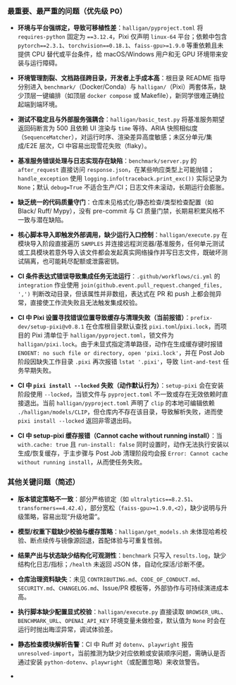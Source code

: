### 最重要、最严重的问题（优先级 P0）

- **环境与平台强绑定，导致可移植性差**：`halligan/pyproject.toml` 将 `requires-python` 固定为 `==3.12.4`，Pixi 仅声明 `linux-64` 平台；依赖中包含 `pytorch==2.3.1`、`torchvision==0.18.1`、`faiss-gpu>=1.9.0` 等重依赖且未提供 CPU 替代或平台条件，给 macOS/Windows 用户和无 GPU 环境带来安装与运行障碍。
- **环境管理割裂、文档路径跨目录，开发者上手成本高**：根目录 README 指导分别进入 `benchmark/`（Docker/Conda）与 `halligan/`（Pixi）两套体系，缺少顶层一键编排（如顶层 `docker compose` 或 Makefile），新同学很难正确拉起端到端环境。
- **测试不稳定且与外部服务强耦合**：`halligan/basic_test.py` 将基准服务期望返回码断言为 500 且依赖 UI 渲染与 `time` 等待、ARIA 快照相似度（`SequenceMatcher`），对运行时序、渲染差异高度敏感；未区分单元/集成/E2E 层次，CI 中容易出现雪花失败（flaky）。
- **基准服务错误处理与日志实现存在缺陷**：`benchmark/server.py` 的 `after_request` 直接访问 `response.json`，在某些响应类型上可能抛错；`handle_exception` 使用 `logging.info(traceback.print_exc())` 实际记录为 `None`；默认 `debug=True` 不适合生产/CI；日志文件未滚动，长期运行会膨胀。
- **缺乏统一的代码质量守门**：仓库未见格式化/静态检查/类型检查配置（如 Black/ Ruff/ Mypy），没有 pre-commit 与 CI 质量门禁，长期易积累风格不一致与潜在缺陷。
- **核心脚本导入即触发外部调用，缺少运行入口控制**：`halligan/execute.py` 在模块导入阶段直接遍历 `SAMPLES` 并连接远程浏览器/基准服务，任何单元测试或工具模块若意外导入该文件都会发起真实网络操作并写日志文件，既破坏测试隔离，也可能耗尽配额或泄露密钥。
- **CI 条件表达式错误导致集成任务无法运行**：`.github/workflows/ci.yml` 的 `integration` 作业使用 `join(github.event.pull_request.changed_files, ',')` 判断改动目录，但该属性并非数组，表达式在 PR 和 push 上都会抛异常，直接使工作流失败且无法触发集成校验。

- **CI 中 Pixi 设置寻找错误位置导致缓存与清理失败（当前报错）**：`prefix-dev/setup-pixi@v0.8.1` 在仓库根目录默认查找 `pixi.toml`/`pixi.lock`，而项目的 Pixi 清单位于 `halligan/pyproject.toml`，锁文件为 `halligan/pixi.lock`。由于未显式指定清单路径，动作在生成缓存键时报错 `ENOENT: no such file or directory, open 'pixi.lock'`，并在 Post Job 阶段因缺失工作目录 `.pixi` 再次报错 `lstat '.pixi'`，导致 `lint-and-test` 任务早期失败。

- **CI 中 `pixi install --locked` 失败（动作默认行为）**：`setup-pixi` 会在安装阶段使用 `--locked`，当锁文件与 `pyproject.toml` 不一致或存在无效依赖时直接退出。当前 `halligan/pyproject.toml` 声明了 `clip` 的本地可编辑依赖 `./halligan/models/CLIP`，但仓库内不存在该目录，导致解析失败，进而使 `pixi install --locked` 返回非零退出码。

- **CI 中 setup-pixi 缓存报错（Cannot cache without running install）**：当 `with.cache: true` 且 `run-install: false` 同时设置时，动作无法执行安装以生成/恢复缓存，于主步骤与 Post Job 清理阶段均会报 `Error: Cannot cache without running install`，从而使任务失败。

### 其他关键问题（简述）

- **版本锁定策略不一致**：部分严格锁定（如 `ultralytics==8.2.51`、`transformers==4.42.4`），部分宽松（`faiss-gpu>=1.9.0,<2`），缺少说明与升级策略，容易出现“升级地雷”。
- **模型/权重下载缺少校验与缓存策略**：`halligan/get_models.sh` 未体现哈希校验、断点续传与镜像源回退，首配体验与可重复性弱。
- **结果产出与状态缺少结构化可观测性**：`benchmark` 只写入 `results.log`，缺少结构化日志/指标；`/health` 未返回 JSON 体，自动化探活/诊断不便。
- **仓库治理资料缺失**：未见 `CONTRIBUTING.md`、`CODE_OF_CONDUCT.md`、`SECURITY.md`、`CHANGELOG.md`、Issue/PR 模板等，外部协作与可持续演进成本高。
- **执行脚本缺少配置显式校验**：`halligan/execute.py` 直接读取 `BROWSER_URL`、`BENCHMARK_URL`、`OPENAI_API_KEY` 环境变量未做检查，默认值为 `None` 时会在运行时抛出晦涩异常，调试体验差。
- **静态检查模块解析告警**：CI 中 Ruff 对 `dotenv`、`playwright` 报告 `unresolved-import`，当前推测为缺少对应依赖或安装顺序问题，需确认是否通过安装 `python-dotenv`、`playwright`（或配置忽略）来收敛警告。

-
